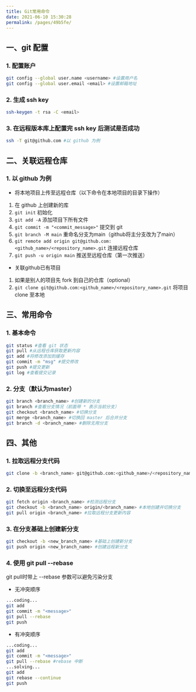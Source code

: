 ```yaml
---
title: Git常用命令
date: 2021-06-10 15:30:28
permalink: /pages/49b5fe/
---
```


## 一、git 配置
### 1. 配置账户

```bash
git config --global user.name <username> #设置用户名
git config --global user.email <email> #设置邮箱地址
```

### 2. 生成 ssh key

```bash
ssh-keygen -t rsa -C <email>
```

### 3. 在远程版本库上配置完 ssh key 后测试是否成功

```bash
ssh -T git@github.com #以 github 为例
```

## 二、关联远程仓库
### 1. 以 github 为例

* 将本地项目上传至远程仓库（以下命令在本地项目的目录下操作）
1. 在 github 上创建新的库
1. `git init` 初始化
1. `git add -A` 添加项目下所有文件
1. `git commit -m "<commit_message>"` 提交到 git
1. `git branch -M main` 重命名分支为main（github将主分支改为了main）
1. `git remote add origin git@github.com:<github_name>/<repository_name>.git` 连接远程仓库
1. `git push -u origin main` 推送至远程仓库（第一次推送）

* 关联github已有项目
1. 如果是别人的项目先 fork 到自己的仓库（optional）
1. `git clone git@github.com:<github_name>/<repository_name>.git` 将项目 clone 至本地

## 三、常用命令
### 1. 基本命令

```bash
git status #查看 git 状态
git pull #从远程仓库获取更新内容
git add #将修改添加到缓存
git commit -m "msg" #提交修改
git push #提交更新
git log #查看提交记录
```

### 2. 分支（默认为master）

```bash
git branch <branch_name> #创建新的分支
git branch #查看分支情况（前面带 * 表示当前分支）
git checkout <branch_name> #切换分支
git merge <branch_name> #切换回 master 后合并分支
git branch -d <branch_name> #删除无用分支
```

## 四、其他
### 1. 拉取远程分支代码

```bash
git clone -b <branch_name> git@github.com:<github_name>/<repository_name>.git
```

### 2. 切换至远程分支代码

```bash
git fetch origin <branch_name> #检测远程分支
git checkout -b <branch_name> origin/<branch_name> #本地创建并切换分支
git pull origin <branch_name> #拉取远程分支更新内容
```

### 3. 在分支基础上创建新分支

```bash
git checkout -b <new_branch_name> #基础上创建新分支
git push origin <new_branch_name> #创建远程新分支
```

### 4. 使用 git pull --rebase

git pull时带上 --rebase 参数可以避免污染分支

* 无冲突顺序
```bash
...coding...
git add
git commit -m "<message>"
git pull --rebase
git push
```

+ 有冲突顺序
```bash
...coding...
git add
git commit -m "<message>"
git pull --rebase #rebase 中断
...solving...
git add
git rebase --continue
git push
```
